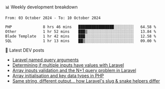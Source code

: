 📊 Weekly development breakdown
<!--START_SECTION:waka-->

```txt
From: 03 October 2024 - To: 10 October 2024

PHP              8 hrs 46 mins   ████████████████░░░░░░░░░   64.58 %
Other            1 hr 52 mins    ███▒░░░░░░░░░░░░░░░░░░░░░   13.84 %
Blade Template   1 hr 42 mins    ███░░░░░░░░░░░░░░░░░░░░░░   12.58 %
SQL              1 hr 13 mins    ██▒░░░░░░░░░░░░░░░░░░░░░░   09.00 %
```

<!--END_SECTION:waka-->

📕 Latest DEV posts
<!-- BLOG-POST-LIST:START -->
- [Laravel named query arguments](https://dev.to/michaelvickersuk/laravel-named-query-arguments-28kd)
- [Determining if multiple inputs have values with Laravel](https://dev.to/michaelvickersuk/determining-if-multiple-inputs-have-values-with-laravel-km6)
- [Array inputs validation and the N+1 query problem in Laravel](https://dev.to/michaelvickersuk/array-inputs-validation-and-the-n1-query-problem-in-laravel-2agb)
- [Array initialisation and key data types in PHP](https://dev.to/michaelvickersuk/array-initialisation-and-key-data-types-in-php-1e5b)
- [Same string, different output... how Laravel&#39;s slug &amp; snake helpers differ](https://dev.to/michaelvickersuk/same-string-different-output-how-laravels-slug-snake-helpers-differ-1ccj)
<!-- BLOG-POST-LIST:END -->
